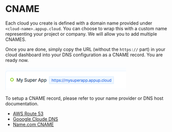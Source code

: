 # CNAME
Each cloud you create is defined with a domain name provided under `<cloud-name>.appup.cloud`. You can choose to wrap this with a custom name representing your project or company. We will  allow you to add multiple CNAMES. 

Once you are done, simply copy the URL (without the `https://` part) in your cloud dashboard into your DNS configuration as a CNAME record. You are ready now.

![URL](./url.png)

To setup a CNAME record, please refer to your name provider or DNS host documentation.

* [AWS Route 53](https://docs.aws.amazon.com/Route53/latest/DeveloperGuide/resource-record-sets-values-alias.html)
* [Gooogle Cloude DNS](https://cloud.google.com/dns/quickstart)
* [Name.com CNAME](https://www.name.com/support/articles/115004895548-Adding-a-CNAME-Record)
